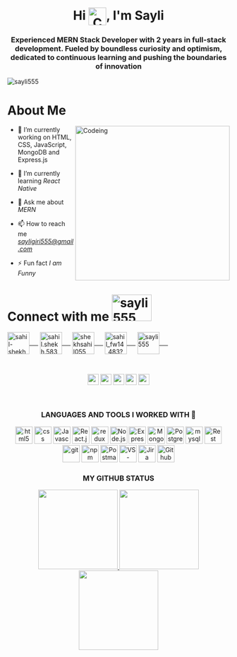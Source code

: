 <h1 align="center" width="50px" height="50px">Hi <img align="center" alt="Codeing" width="40px" height="40px" src="https://raw.githubusercontent.com/MartinHeinz/MartinHeinz/master/wave.gif">, I'm Sayli</h1>
 
<h3 align="center">Experienced MERN Stack Developer with 2 years in full-stack development. Fueled by boundless curiosity and optimism, dedicated to continuous learning and pushing the boundaries of innovation</h3>


 <p align="left"> <img src="https://komarev.com/ghpvc/?username=sayli555&label=Profile%20views&color=0e75b6&style=flat" alt="sayli555" /> </p> 


<h1>About Me</h1>
<img align="right" margin-top="50px" alt="Codeing" width="350" src="https://i.pinimg.com/originals/9d/cb/36/9dcb36579d4518b31451906466dc735d.gif"
     nbsp="100px">


- 🔭 I’m currently working on HTML, CSS, JavaScript, MongoDB and Express.js

- 🌱 I’m currently learning *React Native*

- 💬 Ask me about *MERN*

- 📫 How to reach me *sayligiri555@gmail.com*

- ⚡ Fun fact *I am Funny*




<h1 align="left" >Connect with me <img src="https://raw.githubusercontent.com/ShahriarShafin/ShahriarShafin/main/Assets/handshake.gif" width="90px"
                                       height="60px" alt="sayli555" />
</h1>
<p align="left">
  
  <a href="https://www.linkedin.com/in/sayli-giri/" target="blank"><img align="center"
      src="https://raw.githubusercontent.com/rahuldkjain/github-profile-readme-generator/master/src/images/icons/Social/linked-in-alt.svg"
      alt="sahil-shekh-8a0470230" width="50" height="50"/>&nbsp;&nbsp;&nbsp;&nbsp;&nbsp;</a>
  <a href="https://fb.com/sayli555" target="blank"><img align="center"
      src="https://raw.githubusercontent.com/rahuldkjain/github-profile-readme-generator/master/src/images/icons/Social/facebook.svg"
      alt="sahil.shekh.583"  width="50" height="50"/>&nbsp;&nbsp;&nbsp;&nbsp;&nbsp;</a>
<a href="https://www.instagram.com/sayli.developer/" target="blank"><img align="center"
      src="https://raw.githubusercontent.com/rahuldkjain/github-profile-readme-generator/master/src/images/icons/Social/instagram.svg"
      alt="shekhsahil055"  width="50" height="50"/>&nbsp;&nbsp;&nbsp;&nbsp;&nbsp;</a>
  <a href="https://www.hackerrank.com/sayligiri555" target="blank"><img align="center"
      src="https://raw.githubusercontent.com/rahuldkjain/github-profile-readme-generator/master/src/images/icons/Social/hackerrank.svg"
      alt="sahil_fw14_483?hr_r=1"  width="50" height="50"/>&nbsp;&nbsp;&nbsp;&nbsp;&nbsp;</a>
    <a href="https://www.leetcode.com/sayli555" target="blank"><img align="center" src="https://raw.githubusercontent.com/rahuldkjain/github-profile-readme-generator/master/src/images/icons/Social/leet-code.svg" alt="sayli555"  width="50" height="50"/>&nbsp;&nbsp;&nbsp;&nbsp;&nbsp;</a>
</p>
<br>


<!-- social links -->
<p align="center">
  <a href="mailto:sayligiri555@gmail.com" target="_blank"><img height="25" src = "https://img.shields.io/badge/gmail-c14438?&style=for-the-badge&logo=gmail&logoColor=white"></a>
  <a href="https://linkedin.com/in/sayli-giri" target="_blank"><img height="25" src = "https://img.shields.io/badge/-LinkedIn-0e76a8?style=for-the-badge&logo=Linkedin&logoColor=white"></a>
 <a href="https://sayli-portfolio.vercel.app/" target="_blank"><img height="25" src = "https://img.shields.io/badge/Website-3b5998?style=for-the-badge&logo=google-chrome&logoColor=white"></a>
  <a href="https://twitter.com/Sayli_Giri" target="_blank"><img height="25" src = "https://img.shields.io/badge/X-000000?style=for-the-badge&logo=x&logoColor=white"></a>
 <a href="https://www.instagram.com/saylii555/" target="_blank"><img height="25" src = "https://img.shields.io/badge/Instagram-E4405F?style=for-the-badge&logo=instagram&logoColor=white"></a>
 
</p>




  <br>
<!-- technoly links -->
<h3 align="center">LANGUAGES AND TOOLS I WORKED WITH 🔧</h3>
<p align="center">
<a><img src="https://user-images.githubusercontent.com/25181517/192158954-f88b5814-d510-4564-b285-dff7d6400dad.png" width="39" height="39" alt="html5"/></a>
<a><img src="https://user-images.githubusercontent.com/25181517/183898674-75a4a1b1-f960-4ea9-abcb-637170a00a75.png" width="39" height="39" alt="css"/></a>
<a><img src="https://user-images.githubusercontent.com/25181517/117447155-6a868a00-af3d-11eb-9cfe-245df15c9f3f.png" width="39" height="39" alt="Javascript"/></a>
<a><img src="https://user-images.githubusercontent.com/25181517/183897015-94a058a6-b86e-4e42-a37f-bf92061753e5.png" width="39" height="39" alt="React.js"/></a>
<a><img src="https://user-images.githubusercontent.com/25181517/187896150-cc1dcb12-d490-445c-8e4d-1275cd2388d6.png" width="39" height="39" alt="redux"/></a>
<a><img src="https://user-images.githubusercontent.com/25181517/183568594-85e280a7-0d7e-4d1a-9028-c8c2209e073c.png" width="39" height="39" alt="Node.js"/></a>
<a><img src="https://user-images.githubusercontent.com/25181517/183859966-a3462d8d-1bc7-4880-b353-e2cbed900ed6.png" width="39" height="39" alt="Express.js"/></a>
<a><img src="https://user-images.githubusercontent.com/25181517/182884177-d48a8579-2cd0-447a-b9a6-ffc7cb02560e.png" width="39" height="39" alt="MongoDB"/></a>
<a><img src="https://user-images.githubusercontent.com/25181517/117208740-bfb78400-adf5-11eb-97bb-09072b6bedfc.png" width="39" height="39" alt="PostgreSQL"/></a>
<a><img src="https://user-images.githubusercontent.com/25181517/183896128-ec99105a-ec1a-4d85-b08b-1aa1620b2046.png" width="39" height="39" alt="mysql"/></a>
<a><img src="https://user-images.githubusercontent.com/25181517/192107858-fe19f043-c502-4009-8c47-476fc89718ad.png" width="39" height="39" alt="Rest API"/></a>
<a><img src="https://user-images.githubusercontent.com/25181517/192108372-f71d70ac-7ae6-4c0d-8395-51d8870c2ef0.png" width="39" height="39" alt="git"/></a>
<a><img src="https://user-images.githubusercontent.com/25181517/121401671-49102800-c959-11eb-9f6f-74d49a5e1774.png" width="39" height="39" alt="npm"/></a>
<a><img src="https://user-images.githubusercontent.com/25181517/192109061-e138ca71-337c-4019-8d42-4792fdaa7128.png" width="39" height="39" alt="Postman"/></a>
<a><img src="https://user-images.githubusercontent.com/25181517/192108891-d86b6220-e232-423a-bf5f-90903e6887c3.png" width="39" height="39" alt="VS-code"/></a>
<a><img src="https://user-images.githubusercontent.com/25181517/183912952-83784e94-629d-4c34-a961-ae2ae795b662.png" width="39" height="39" alt="Jira"/></a>
<a><img src="https://tse2.mm.bing.net/th?id=OIP.1KRa9cMmBQoMqyPBPz24hgHaHa&pid=Api&P=0&h=180" width="39" height="39" alt="Github"/></a>
</p>
<!--Github status -->

<h3 align="center">MY GITHUB STATUS</h3>

<p align="center">
 <a href="https://github.com/salove16">
  <img height="180em" src="https://github-readme-streak-stats.herokuapp.com?user=sayli555&theme=github-dark-blue&date_format=j%20M%5B%20Y%5D"/>
  <img height="180em" src="https://github-readme-stats-eight-theta.vercel.app/api/top-langs/?username=sayli555&layout=compact&langs_count=8&theme=algolia"/>
 </a>
  <img height="180em" src="https://github-readme-stats-eight-theta.vercel.app/api?username=sayli555&show_icons=true&theme=algolia&include_all_commits=true&count_private=true"/>
</p>

